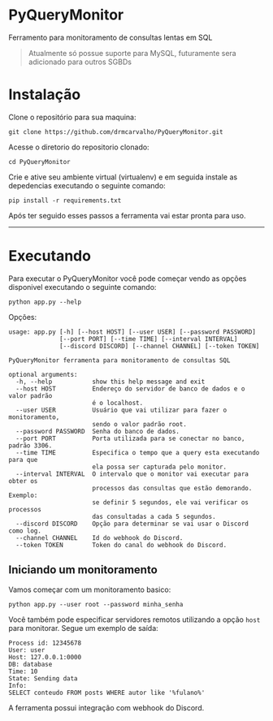 # PyQueryMonitor
Ferramento para monitoramento de consultas lentas em SQL

> Atualmente só possue suporte para MySQL, futuramente sera adicionado para outros SGBDs

# Instalação

Clone o repositório para sua maquina:

`git clone https://github.com/drmcarvalho/PyQueryMonitor.git`

Acesse o diretorio do repositorio clonado:

`cd PyQueryMonitor`

Crie e ative seu ambiente virtual (virtualenv) e em seguida instale as depedencias executando o seguinte comando:

`pip install -r requirements.txt`

Após ter seguido esses passos a ferramenta vai estar pronta para uso.

---

# Executando

Para executar o PyQueryMonitor você pode começar vendo as opções disponivel executando o seguinte comando:

`python app.py --help`

Opções:

```
usage: app.py [-h] [--host HOST] [--user USER] [--password PASSWORD]
              [--port PORT] [--time TIME] [--interval INTERVAL]
              [--discord DISCORD] [--channel CHANNEL] [--token TOKEN]

PyQueryMonitor ferramenta para monitoramento de consultas SQL

optional arguments:
  -h, --help           show this help message and exit
  --host HOST          Endereço do servidor de banco de dados e o valor padrão
                       é o localhost.
  --user USER          Usuário que vai utilizar para fazer o monitoramento,
                       sendo o valor padrão root.
  --password PASSWORD  Senha do banco de dados.
  --port PORT          Porta utilizada para se conectar no banco, padrão 3306.
  --time TIME          Especifica o tempo que a query esta executando para que
                       ela possa ser capturada pelo monitor.
  --interval INTERVAL  O intervalo que o monitor vai executar para obter os
                       processos das consultas que estão demorando. Exemplo:
                       se definir 5 segundos, ele vai verificar os processos
                       das consultadas a cada 5 segundos.
  --discord DISCORD    Opção para determinar se vai usar o Discord como log.
  --channel CHANNEL    Id do webhook do Discord.
  --token TOKEN        Token do canal do webhook do Discord.
```

## Iniciando um monitoramento

Vamos começar com um monitoramento basico:

`python app.py --user root --password minha_senha`

Você também pode especificar servidores remotos utilizando a opção `host` para monitorar. Segue um exemplo de saída:

```
Process id: 12345678
User: user
Host: 127.0.0.1:0000
DB: database
Time: 10
State: Sending data
Info:
SELECT conteudo FROM posts WHERE autor like '%fulano%'
```

A ferramenta possui integração com webhook do Discord.


